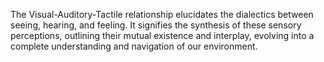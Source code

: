 
The Visual-Auditory-Tactile relationship elucidates the dialectics between seeing, hearing, and feeling. It signifies the synthesis of these sensory perceptions, outlining their mutual existence and interplay, evolving into a complete understanding and navigation of our environment.

